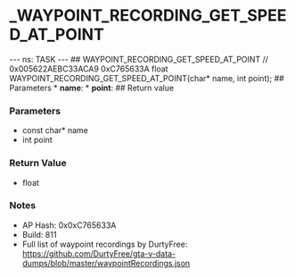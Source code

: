 # _WAYPOINT_RECORDING_GET_SPEED_AT_POINT

--- ns: TASK --- ## WAYPOINT_RECORDING_GET_SPEED_AT_POINT  // 0x005622AEBC33ACA9 0xC765633A float WAYPOINT_RECORDING_GET_SPEED_AT_POINT(char* name, int point);   ## Parameters * **name**: * **point**:  ## Return value

### Parameters
* const char* name
* int point

### Return Value
* float

### Notes
* AP Hash: 0x0xC765633A
* Build: 811
* Full list of waypoint recordings by DurtyFree: https://github.com/DurtyFree/gta-v-data-dumps/blob/master/waypointRecordings.json

